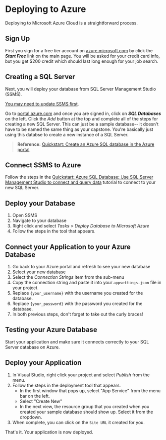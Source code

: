 # Deploying to Azure

Deploying to Microsoft Azure Cloud is a straightforward process.

## Sign Up

First you sign for a free tier account on [azure.microsoft.com](https://azure.microsoft.com/en-us/) by click the _**Start Free**_ link on the main page. You will be asked for your credit card info, but you get $200 credit which should last long enough for your job search.

## Creating a SQL Server

Next, you will deploy your database from SQL Server Management Studio (SSMS).

[You may need to update SSMS first](https://docs.microsoft.com/en-us/sql/ssms/download-sql-server-management-studio-ssms?view=sql-server-2017).

Go to [portal.azure.com](https://portal.azure.com) and once you are signed in, click on _**SQL Databases**_ on the left. Click the _Add_ button at the top and complete all of the steps for creating a new SQL Server. This can just be a sample database-- it doesn't have to be named the same thing as your capstone. You're basically just using this databse to create a new instance of a SQL Server.

> **Reference:** [Quickstart: Create an Azure SQL database in the Azure portal](https://docs.microsoft.com/en-us/azure/sql-database/sql-database-get-started-portal)

## Connect SSMS to Azure

Follow the steps in the [Quickstart: Azure SQL Database: Use SQL Server Management Studio to connect and query data](https://docs.microsoft.com/en-us/azure/sql-database/sql-database-connect-query-ssms) tutorial to connect to your new SQL Server.

## Deploy your Database

1. Open SSMS
1. Navigate to your database
1. Right click and select _Tasks > Deploy Database to Microsoft Azure_
1. Follow the steps in the tool that appears.


## Connect your Application to your Azure Database

1. Go back to your Azure portal and refresh to see your new database
1. Select your new database
1. Select the _Connection Strings_ item from the sub-menu
1. Copy the connection string and paste it into your `appsettings.json` file in your project.
1. Replace `{your_username}` with the username you created for the database. 
1. Replace `{your_password}` with the password you created for the database.
1. In both previous steps, don't forget to take out the curly braces!

## Testing your Azure Database

Start your application and make sure it connects correctly to your SQL Server database on Azure.

## Deploy your Application

1. In Visual Studio, right click your project and select _Publish_ from the menu.
1. Follow the steps in the deployment tool that appears.
    - In the first window that pops up, select "App Service" from the menu bar on the left.
    - Select "Create New"
    - In the next view, the resource group that you created when you created your sample database should show up. Select it from the dropdown.
1. When complete, you can click on the `Site URL` it created for you.

That's it. Your application is now deployed.

